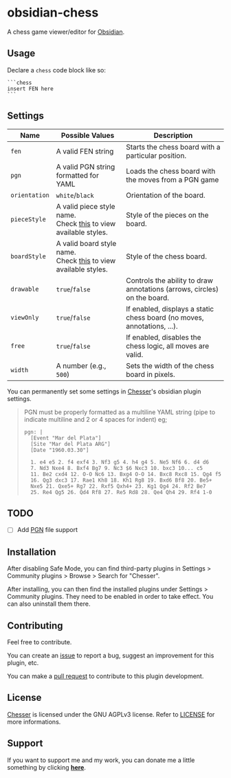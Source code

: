 # obsidian-chess

A chess game viewer/editor for [Obsidian](https://obsidian.md/).

## Usage

Declare a `chess` code block like so:

````
```chess
insert FEN here
```
````

## Settings

| Name          | Possible Values                                              | Description                                                  |
| ------------- | ------------------------------------------------------------ | ------------------------------------------------------------ |
| `fen`         | A valid FEN string                                           | Starts the chess board with a particular position.           |
| `pgn`         | A valid PGN string formatted for YAML                        | Loads the chess board with the moves from a PGN game         |
| `orientation` | `white`/`black`                                              | Orientation of the board.                                    |
| `pieceStyle`  | A valid piece style name.<br />Check [this](https://github.com/SilentVoid13/Chesser/tree/master/assets/piece-css) to view available styles. | Style of the pieces on the board.                            |
| `boardStyle`  | A valid board style name.<br />Check [this](https://github.com/SilentVoid13/Chesser/tree/master/assets/board-css) to view available styles. | Style of the chess board.                                    |
| `drawable`    | `true`/`false`                                               | Controls the ability to draw annotations (arrows, circles) on the board. |
| `viewOnly`    | `true`/`false`                                               | If enabled, displays a static chess board (no moves, annotations, ...). |
| `free`        | `true`/`false`                                               | If enabled, disables the chess logic, all moves are valid.   |
| `width`       | A number (e.g., `500`)                                        | Sets the width of the chess board in pixels.                 |

You can permanently set some settings in [Chesser](https://github.com/SilentVoid13/Chesser)'s obsidian plugin settings.

>   PGN must be properly formatted as a multiline YAML string (pipe to indicate multiline and 2 or 4 spaces for indent) eg;
>  ```
>  pgn: |
>    [Event "Mar del Plata"]
>    [Site "Mar del Plata ARG"]
>    [Date "1960.03.30"]
> 
>    1. e4 e5 2. f4 exf4 3. Nf3 g5 4. h4 g4 5. Ne5 Nf6 6. d4 d6
>    7. Nd3 Nxe4 8. Bxf4 Bg7 9. Nc3 $6 Nxc3 10. bxc3 10... c5
>    11. Be2 cxd4 12. O-O Nc6 13. Bxg4 O-O 14. Bxc8 Rxc8 15. Qg4 f5
>    16. Qg3 dxc3 17. Rae1 Kh8 18. Kh1 Rg8 19. Bxd6 Bf8 20. Be5+
>    Nxe5 21. Qxe5+ Rg7 22. Rxf5 Qxh4+ 23. Kg1 Qg4 24. Rf2 Be7
>    25. Re4 Qg5 26. Qd4 Rf8 27. Re5 Rd8 28. Qe4 Qh4 29. Rf4 1-0
> ```
## TODO

- [ ] Add [PGN](https://en.wikipedia.org/wiki/Portable_Game_Notation) file support

## Installation

After disabling Safe Mode, you can find third-party plugins in Settings > Community plugins > Browse > Search for "Chesser".

After installing, you can then find the installed plugins under Settings > Community plugins. They need to be enabled in order to take effect. You can also uninstall them there.

## Contributing

Feel free to contribute.

You can create an [issue](https://github.com/SilentVoid13/Chesser/issues) to report a bug, suggest an improvement for this plugin, etc.

You can make a [pull request](https://github.com/SilentVoid13/Chesser/pulls) to contribute to this plugin development.

## License

[Chesser](https://github.com/SilentVoid13/Chesser) is licensed under the GNU AGPLv3 license. Refer to [LICENSE](https://github.com/SilentVoid13/Chesser/blob/master/LICENSE.TXT) for more informations.

## Support

If you want to support me and my work, you can donate me a little something by clicking [**here**](https://www.paypal.com/donate?hosted_button_id=U2SRGAFYXT32Q).
